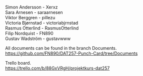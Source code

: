 Simon Andersson - Xerxz  
Sara Arnesen - saraarnesen  
Viktor Berggren - pillezu  
Victoria Bjørnstad - victoriabjrnstad  
Rasmus Otterlind - RasmusOtterlind  
Filip Nordquist - FN890  
Gustav Wadström - gustavwww   

All documents can be found in the branch Documents.   
https://github.com/FN890/DAT257-Punch-Card/tree/Documents

Trello board.  
https://trello.com/b/88GxVRgH/projektkurs-dat257

